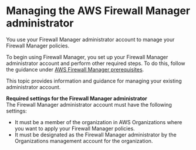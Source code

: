 # Managing the AWS Firewall Manager administrator<a name="fms-administrator"></a>

You use your Firewall Manager administrator account to manage your Firewall Manager policies\. 

To begin using Firewall Manager, you set up your Firewall Manager administrator account and perform other required steps\. To do this, follow the guidance under [AWS Firewall Manager prerequisites](fms-prereq.md)\. 

This topic provides information and guidance for managing your existing administrator account\. 

**Required settings for the Firewall Manager administrator**  
The Firewall Manager administrator account must have the following settings: 
+ It must be a member of the organization in AWS Organizations where you want to apply your Firewall Manager policies\. 
+ It must be designated as the Firewall Manager administrator by the Organizations management account for the organization\.